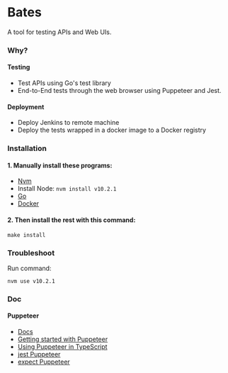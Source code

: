 # Bates
A tool for testing APIs and Web UIs.

### Why?

#### Testing
* Test APIs using Go's test library
* End-to-End tests through the web browser using Puppeteer and Jest.

#### Deployment
* Deploy Jenkins to remote machine
* Deploy the tests wrapped in a docker image to a Docker registry

### Installation

#### 1. Manually install these programs:
* [Nvm](https://github.com/creationix/nvm)
* Install Node: `nvm install v10.2.1`
* [Go](https://golang.org/doc/install)
* [Docker](https://docs.docker.com/install/)

#### 2. Then install the rest with this command:
```
make install
```

### Troubleshoot
Run command:
```
nvm use v10.2.1
```

### Doc

#### Puppeteer
* [Docs](https://jasmine.github.io/2.1/introduction.html)
* [Getting started with Puppeteer](https://developers.google.com/web/tools/puppeteer/)
* [Using Puppeteer in TypeScript](https://www.lewuathe.com/using-puppeteer-in-typescript.htm)
* [jest Puppeteer](https://github.com/smooth-code/jest-puppeteer)
* [expect Puppeteer](https://github.com/smooth-code/jest-puppeteer/blob/master/packages/expect-puppeteer/README.md#api)



